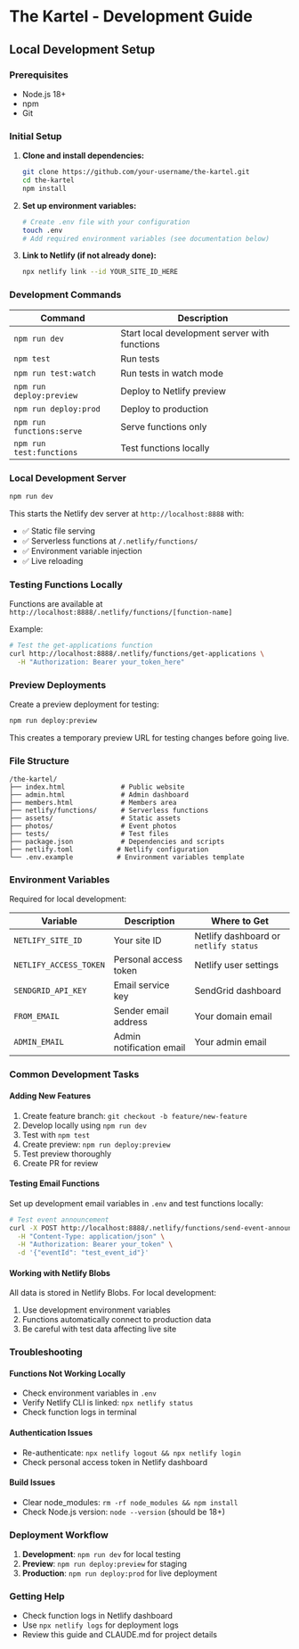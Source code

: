 # The Kartel - Development Guide

## Local Development Setup

### Prerequisites
- Node.js 18+ 
- npm
- Git

### Initial Setup

1. **Clone and install dependencies:**
   ```bash
   git clone https://github.com/your-username/the-kartel.git
   cd the-kartel
   npm install
   ```

2. **Set up environment variables:**
   ```bash
   # Create .env file with your configuration
   touch .env
   # Add required environment variables (see documentation below)
   ```

3. **Link to Netlify (if not already done):**
   ```bash
   npx netlify link --id YOUR_SITE_ID_HERE
   ```

### Development Commands

| Command | Description |
|---------|-------------|
| `npm run dev` | Start local development server with functions |
| `npm test` | Run tests |
| `npm run test:watch` | Run tests in watch mode |
| `npm run deploy:preview` | Deploy to Netlify preview |
| `npm run deploy:prod` | Deploy to production |
| `npm run functions:serve` | Serve functions only |
| `npm run test:functions` | Test functions locally |

### Local Development Server

```bash
npm run dev
```

This starts the Netlify dev server at `http://localhost:8888` with:
- ✅ Static file serving
- ✅ Serverless functions at `/.netlify/functions/`
- ✅ Environment variable injection
- ✅ Live reloading

### Testing Functions Locally

Functions are available at `http://localhost:8888/.netlify/functions/[function-name]`

Example:
```bash
# Test the get-applications function
curl http://localhost:8888/.netlify/functions/get-applications \
  -H "Authorization: Bearer your_token_here"
```

### Preview Deployments

Create a preview deployment for testing:
```bash
npm run deploy:preview
```

This creates a temporary preview URL for testing changes before going live.

### File Structure

```
/the-kartel/
├── index.html              # Public website
├── admin.html              # Admin dashboard  
├── members.html            # Members area
├── netlify/functions/      # Serverless functions
├── assets/                 # Static assets
├── photos/                 # Event photos
├── tests/                  # Test files
├── package.json            # Dependencies and scripts
├── netlify.toml           # Netlify configuration
└── .env.example           # Environment variables template
```

### Environment Variables

Required for local development:

| Variable | Description | Where to Get |
|----------|-------------|--------------|
| `NETLIFY_SITE_ID` | Your site ID | Netlify dashboard or `netlify status` |
| `NETLIFY_ACCESS_TOKEN` | Personal access token | Netlify user settings |
| `SENDGRID_API_KEY` | Email service key | SendGrid dashboard |
| `FROM_EMAIL` | Sender email address | Your domain email |
| `ADMIN_EMAIL` | Admin notification email | Your admin email |

### Common Development Tasks

#### Adding New Features
1. Create feature branch: `git checkout -b feature/new-feature`
2. Develop locally using `npm run dev`
3. Test with `npm test`
4. Create preview: `npm run deploy:preview`
5. Test preview thoroughly
6. Create PR for review

#### Testing Email Functions
Set up development email variables in `.env` and test functions locally:
```bash
# Test event announcement
curl -X POST http://localhost:8888/.netlify/functions/send-event-announcement \
  -H "Content-Type: application/json" \
  -H "Authorization: Bearer your_token" \
  -d '{"eventId": "test_event_id"}'
```

#### Working with Netlify Blobs
All data is stored in Netlify Blobs. For local development:
1. Use development environment variables
2. Functions automatically connect to production data
3. Be careful with test data affecting live site

### Troubleshooting

#### Functions Not Working Locally
- Check environment variables in `.env`
- Verify Netlify CLI is linked: `npx netlify status`
- Check function logs in terminal

#### Authentication Issues
- Re-authenticate: `npx netlify logout && npx netlify login`
- Check personal access token in Netlify dashboard

#### Build Issues
- Clear node_modules: `rm -rf node_modules && npm install`
- Check Node.js version: `node --version` (should be 18+)

### Deployment Workflow

1. **Development**: `npm run dev` for local testing
2. **Preview**: `npm run deploy:preview` for staging
3. **Production**: `npm run deploy:prod` for live deployment

### Getting Help

- Check function logs in Netlify dashboard
- Use `npx netlify logs` for deployment logs
- Review this guide and CLAUDE.md for project details